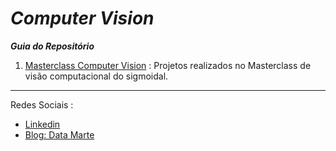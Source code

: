 # __*Computer Vision*__


__*Guia do Repositório*__

1. [Masterclass Computer Vision](https://github.com/Gabrielmarcial/Computer-Vision/tree/main/Masterclass_Computer%20Vision) : Projetos realizados no Masterclass de visão computacional do sigmoidal. 


 ---
Redes Sociais :

- [Linkedin](https://www.linkedin.com/in/gabriel-marcial-6ba93a1a1/)
- [Blog: Data Marte](https://datamarte.com/)